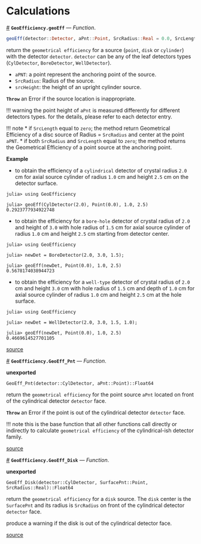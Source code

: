 
<a id='Calculations-1'></a>

# Calculations

<a id='GeoEfficiency.geoEff' href='#GeoEfficiency.geoEff'>#</a>
**`GeoEfficiency.geoEff`** &mdash; *Function*.



```julia
geoEff(detector::Detector, aPnt::Point, SrcRadius::Real = 0.0, SrcLength::Real = 0.0)::Float64
```

return the `geometrical efficiency` for a source (`point`, `disk` or `cylinder`) with  the detector `detector`.  `detector` can be any of the leaf detectors types (`CylDetector`, `BoreDetector`, `WellDetector`).

  * `aPNT`: a point represent the anchoring point of the source.
  * `SrcRadius`: Radius of the source.
  * `srcHeight`:  the height of an upright cylinder source.

**`Throw`** an Error if the source location is inappropriate.

!!! warning
    the point height of `aPnt` is measured differently for different detectors types. for the details, please refer to each detector entry.


!!! note
      * if `SrcLength` equal to `zero`; the method return Geometrical Efficiency of a disc   source of Radius = `SrcRadius` and center at the point `aPNT`.
      * if both `SrcRadius` and `SrcLength` equal to `zero`;   the method returns the Geometrical Efficiency of a point source at the anchoring point.


**Example**

  * to obtain the efficiency of a `cylindrical` detector of crystal radius `2.0` cm for axial    source cylinder of radius `1.0` cm and height `2.5` cm on the detector surface.

```julia-repl
julia> using GeoEfficiency

julia> geoEff(CylDetector(2.0), Point(0.0), 1.0, 2.5)
0.2923777934922748
```

  * to obtain the efficiency for a `bore-hole` detector of crystal radius of `2.0` and height of `3.0` with    hole radius of `1.5` cm for axial source cylinder of radius `1.0` cm and height `2.5` cm starting from detector center.

```julia-repl
julia> using GeoEfficiency

julia> newDet = BoreDetector(2.0, 3.0, 1.5);

julia> geoEff(newDet, Point(0.0), 1.0, 2.5)
0.5678174038944723
```

  * to obtain the efficiency for a `well-type` detector of crystal radius of `2.0` cm and    height `3.0` cm with hole radius of `1.5` cm and depth of `1.0` cm for axial source cylinder of    radius `1.0` cm and height `2.5` cm at the hole surface.

```julia-repl
julia> using GeoEfficiency

julia> newDet = WellDetector(2.0, 3.0, 1.5, 1.0);

julia> geoEff(newDet, Point(0.0), 1.0, 2.5)
0.4669614527701105
```


<a target='_blank' href='https://github.com/DrKrar/GeoEfficiency.jl/blob/80fc863a779b15110f68d913df38b318e3410150/src/Calculations.jl#L224-L285' class='documenter-source'>source</a><br>

<a id='GeoEfficiency.GeoEff_Pnt' href='#GeoEfficiency.GeoEff_Pnt'>#</a>
**`GeoEfficiency.GeoEff_Pnt`** &mdash; *Function*.



**unexported**

```
GeoEff_Pnt(detector::CylDetector, aPnt::Point)::Float64
```

return the `geometrical efficiency` for the point source `aPnt` located on front of the cylindrical detector `detector` face.

**`Throw`** an Error if the point is out of the cylindrical detector `detector` face.

!!! note
    this is the base function that all other functions call directly or indirectly to calculate `geometrical efficiency` of the cylindrical-ish detector family.



<a target='_blank' href='https://github.com/DrKrar/GeoEfficiency.jl/blob/80fc863a779b15110f68d913df38b318e3410150/src/Calculations.jl#L23-L37' class='documenter-source'>source</a><br>

<a id='GeoEfficiency.GeoEff_Disk' href='#GeoEfficiency.GeoEff_Disk'>#</a>
**`GeoEfficiency.GeoEff_Disk`** &mdash; *Function*.



**unexported**

```
GeoEff_Disk(detector::CylDetector, SurfacePnt::Point, SrcRadius::Real)::Float64
```

return the `geometrical efficiency` for a `disk` source. The `disk` center is the `SurfacePnt` and  its radius is `SrcRadius` on front of the cylindrical detector `detector` face.

produce a warning if the disk is out of the cylindrical detector face.


<a target='_blank' href='https://github.com/DrKrar/GeoEfficiency.jl/blob/80fc863a779b15110f68d913df38b318e3410150/src/Calculations.jl#L72-L82' class='documenter-source'>source</a><br>

